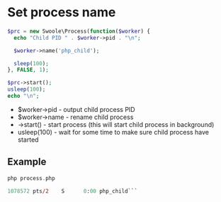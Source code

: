 # Set process name

```php
$prc = new Swoole\Process(function($worker) {
  echo "Child PID " . $worker->pid . "\n";

  $worker->name('php_child');

  sleep(100);
}, FALSE, 1);

$prc->start();
usleep(100);
echo "\n";
```

- $worker->pid - output child process PID
- $worker->name - rename child process
- ->start() - start process (this will start child process in background)
- usleep(100) - wait for some time to make sure child process have started


## Example
```php
php process.php
```
```ps a | grep php_child
1078572 pts/2    S      0:00 php_child```